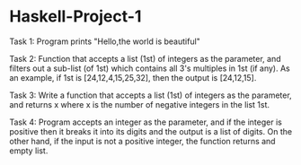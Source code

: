 # Haskell-Project-1

Task 1:
Program prints "Hello,the world is beautiful" 

Task 2:
Function that accepts a list (1st) of integers as the parameter, and filters out a sub-list (of 1st) which contains all 3's multiples in 1st (if any). As an example, if 1st is [24,12,4,15,25,32], then the output is [24,12,15].

Task 3:
Write a function that accepts a list (1st) of integers as the parameter, and returns x where x is the number of negative integers in the list 1st.

Task 4:
Program accepts an integer as the parameter, and if the integer is positive then it breaks it into its digits and the output is a list of digits. On the other hand, if the input is not a positive integer, the function returns and empty list.
